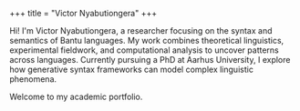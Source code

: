 +++
title = "Victor Nyabutiongera"
+++

Hi! I'm Victor Nyabutiongera, a researcher focusing on the syntax and semantics of Bantu languages. My work combines theoretical linguistics, experimental fieldwork, and computational analysis to uncover patterns across languages. Currently pursuing a PhD at Aarhus University, I explore how generative syntax frameworks can model complex linguistic phenomena.

Welcome to my academic portfolio.
